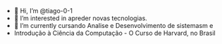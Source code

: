 - 👋 Hi, I’m @tiago-0-1
- 👀 I’m interested in  apreder novas tecnologias.
- 🌱 I’m currently cursando Analise e Desenvolvimento de sistemasm e 
- Introdução à Ciência da Computação - O Curso de Harvard, no Brasil

<!---
tiago-0-1/tiago-0-1 is a ✨ special ✨ repository because its `README.md` (this file) appears on your GitHub profile.
You can click the Preview link to take a look at your changes.
--->
